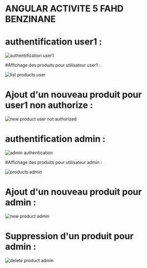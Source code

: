 # ANGULAR ACTIVITE 5 FAHD BENZINANE 

# authentification user1 :

![authentification user1](https://github.com/fidoxdox233/angular_activite_5/assets/53585316/6b6bd75c-da04-49fd-87ab-5e3fe1368915)

#Affichage des produits pour utilisateur user1 :

![list products user ](https://github.com/fidoxdox233/angular_activite_5/assets/53585316/be58fb33-8cd6-4e35-be90-90279fc48104)

# Ajout d'un nouveau produit pour user1 non authorize :

![new product user not authorized ](https://github.com/fidoxdox233/angular_activite_5/assets/53585316/8e32d917-5ef4-4a3a-88f9-6c2a084652fc)

# authentification admin :

![admin authentication](https://github.com/fidoxdox233/angular_activite_5/assets/53585316/bef53b13-b798-4e09-a6f9-30a07eb2b678)

#Affichage des produits pour utilisateur admin :

![products admin ](https://github.com/fidoxdox233/angular_activite_5/assets/53585316/e380f809-b453-4161-93b1-918aadf94a6d)

# Ajout d'un nouveau produit pour admin  :

![new product admin](https://github.com/fidoxdox233/angular_activite_5/assets/53585316/a9ad20e5-6186-42d4-92be-ef43de256722)

# Suppression d'un  produit pour admin  :

![delete product admin ](https://github.com/fidoxdox233/angular_activite_5/assets/53585316/e0e13023-be12-4e12-887f-fcd195601418)
